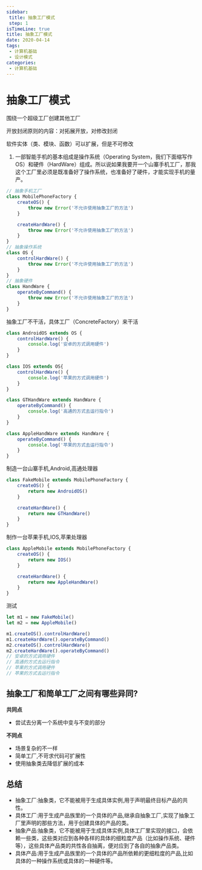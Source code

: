 ```yaml
---
sidebar:
 title: 抽象工厂模式
 step: 1
isTimeLine: true
title: 抽象工厂模式
date: 2020-04-14
tags:
 - 计算机基础
 - 设计模式
categories:
 - 计算机基础
---
```

# 抽象工厂模式
围绕一个超级工厂创建其他工厂

开放封闭原则的内容：对拓展开放，对修改封闭

软件实体（类、模块、函数）可以扩展，但是不可修改

1. 一部智能手机的基本组成是操作系统（Operating System，我们下面缩写作 OS）和硬件（HardWare）组成。所以说如果我要开一个山寨手机工厂，那我这个工厂里必须是既准备好了操作系统，也准备好了硬件，才能实现手机的量产。
```js
// 抽象手机工厂
class MobilePhoneFactory {
    createOS() {
        throw new Error('不允许使用抽象工厂的方法')
    }

    createHardWare() {
        throw new Error('不允许使用抽象工厂的方法')
    }
}
// 抽象操作系统
class OS {
    controlHardWare() {
        throw new Error('不允许使用抽象工厂的方法')
    }
}
// 抽象硬件
class HandWare {
    operateByCommand() {
        throw new Error('不允许使用抽象工厂的方法')
    }
}
```
抽象工厂不干活，具体工厂（ConcreteFactory）来干活

```js
class AndroidOS extends OS {
    controlHardWare() {
        console.log('安卓的方式调用硬件')
    }
}

class IOS extends OS{
    controlHardWare() {
        console.log('苹果的方式调用硬件')
    }
}

class GTHandWare extends HandWare {
    operateByCommand() {
        console.log('高通的方式去运行指令')
    }
}

class AppleHandWare extends HandWare {
    operateByCommand() {
        console.log('苹果的方式去运行指令')
    }
}
```

制造一台山寨手机,Android,高通处理器

```js
class FakeMobile extends MobilePhoneFactory {
    createOS() {
        return new AndroidOS()
    }

    createHardWare() {
        return new GTHandWare()
    }
}
```

制作一台苹果手机,IOS,苹果处理器
```js
class AppleMobile extends MobilePhoneFactory {
    createOS() {
        return new IOS()
    }

    createHardWare() {
        return new AppleHandWare()
    }
}
```
测试
```js
let m1 = new FakeMobile()
let m2 = new AppleMobile()

m1.createOS().controlHardWare()
m1.createHardWare().operateByCommand()
m2.createOS().controlHardWare()
m2.createHardWare().operateByCommand()  
// 安卓的方式调用硬件
// 高通的方式去运行指令
// 苹果的方式调用硬件
// 苹果的方式去运行指令
```

## 抽象工厂和简单工厂之间有哪些异同?

**共同点**
* 尝试去分离一个系统中变与不变的部分

**不同点**
* 场景复杂的不一样
* 简单工厂,不苛求代码可扩展性
* 使用抽象类去降低扩展的成本

## 总结
* 抽象工厂:抽象类，它不能被用于生成具体实例,用于声明最终目标产品的共性。
* 具体工厂:用于生成产品族里的一个具体的产品,继承自抽象工厂,实现了抽象工厂里声明的那些方法，用于创建具体的产品的类。
* 抽象产品:抽象类，它不能被用于生成具体实例,具体工厂里实现的接口，会依赖一些类，这些类对应到各种各样的具体的细粒度产品（比如操作系统、硬件等），这些具体产品类的共性各自抽离，便对应到了各自的抽象产品类。
* 具体产品:用于生成产品族里的一个具体的产品所依赖的更细粒度的产品,比如具体的一种操作系统或具体的一种硬件等。

